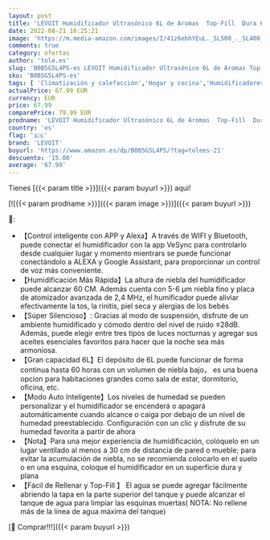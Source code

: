 ```yaml
---
layout: post
title: 'LEVOIT Humidificador Ultrasónico 6L de Aromas  Top-Fill  Dura 60H a 47m²  Silencioso<26dB  Modo Auto  Compatible con Alexa y APP  LED Pantalla y Luz Nocturna  Gris'
date: 2022-08-21 16:25:21
image: 'https://m.media-amazon.com/images/I/41z6ebhYEuL._SL500_._SL400_.jpg'
comments: true
category: ofertas
author: 'tole.es'
slug: 'B0B5G5L4PS-es LEVOIT Humidificador Ultrasónico 6L de Aromas Top-Fill...'
sku: 'B0B5G5L4PS-es'
tags: [ 'Climatización y calefacción','Hogar y cocina','Humidificadores','alexa','levoit','🇪🇸', ]
actualPrice: 67.99 EUR
currency: EUR
price: 67.99
comparePrice: 79.99 EUR
prodname: 'LEVOIT Humidificador Ultrasónico 6L de Aromas  Top-Fill  Dura 60H a 47m²  Silencioso<26dB  Modo Auto  Compatible con Alexa y APP  LED Pantalla y Luz Nocturna  Gris'
country: 'es'
flag: '🇪🇸'
brand: 'LEVOIT'
buyurl: 'https://www.amazon.es/dp/B0B5G5L4PS/?tag=tolees-21'
descuento: '15.00'
average: '67.99'
---
```


Tienes [{{< param title >}}]({{< param buyurl >}}) aqui!

[![{{< param prodname >}}]({{< param image >}})]({{< param buyurl >}})

🔎:

- 【Control inteligente con APP y Alexa】A través de WIFI y Bluetooth, puede conectar el humidificador con la app VeSync para controlarlo desde cualquier lugar y momento mientrars se puede funcionar conectándolo a ALEXA y Google Assistant, para proporcionar un control de voz más conveniente.
- 【Humidificación Más Rápida】La altura de niebla del humidificador puede alcanzar 60 CM. Además cuenta con 5-6 µm niebla fino y placa de atomizador avanzada de 2,4 MHz, el humificador puede aliviar efectivamente la tos, la rinitis, piel seca y alergias de los bebés
- 【Súper Silencioso】: Gracias al modo de suspensión, disfrute de un ambiente humidificado y cómodo dentro del nivel de ruido ≤28dB. Además, puede elegir entre tres tipos de luces nocturnas y agregar sus aceites esenciales favoritos para hacer que la noche sea más armoniosa.
- 【Gran capacidad 6L】El depósito de 6L puede funcionar de forma continua hasta 60 horas con un volumen de niebla bajo， es una buena opcion para habitaciones grandes como sala de estar, dormitorio, oficina, etc.
- 【Modo Auto Inteligente】Los niveles de humedad se pueden personalizar y el humidificador se encenderá o apagará automáticamente cuando alcance o caiga por debajo de un nivel de humedad preestablecido. Configuración con un clic y disfrute de su humedad favorita a partir de ahora
- 【Nota】Para una mejor experiencia de humidificación, colóquelo en un lugar ventilado al menos a 30 cm de distancia de pared o mueble; para evitar la acumulación de niebla, no se recomienda colocarlo en el suelo o en una esquina, coloque el humidificador en un superficie dura y plana
- 【Fácil de Rellenar y Top-Fill 】 El agua se puede agregar fácilmente abriendo la tapa en la parte superior del tanque y puede alcanzar el tanque de agua para limpiar las esquinas muertas( NOTA: No rellene más de la línea de agua máxima del tanque)

[🛒 Comprar!!!]({{< param buyurl >}})
